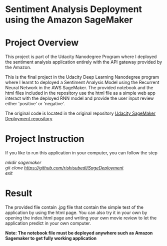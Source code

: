 # Sentiment Analysis Deployment using the Amazon SageMaker

# Project Overview
This project is part of the Udacity Nanodegree Program where I deployed the sentiment analysis application entirely with the API gateway provided by the Amazon.

This is the final project in the Udacity Deep Learning Nanodegree program where I learnt to deployed a Sentiment Analysis Model using the Recurrent Neural Network in the AWS SageMaker. The provided notebook and the html files included in the repository use the html file as a simple web app interact with the deployed RNN model and provide the user input review either 'positive' or 'negative'.

The original code is located in the original repository <a href="https://github.com/udacity/sagemaker-deployment">Udacity SageMaker Deployment repository</a>

# Project Instruction

If you like to run this application in your computer, you can follow the step

<i> mkdir sagemaker <br>
  git clone https://github.com/rishisubedi/SageDeployment <br>
  exit </i>
  
# Result

The provided file contain .jpg file that contain the simple test of the application by using the html page. You can also try it in your own by opening the index.html page and writing your own movie review to let the application predict in your own computer.

<b> Note: The notebook file must be deployed anywhere such as Amazon Sagemaker to get fully working application </b>
